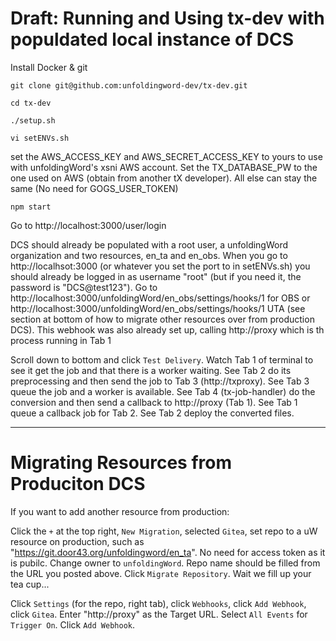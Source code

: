 # Draft: Running and Using tx-dev with populdated local instance of DCS

Install Docker & git

```
git clone git@github.com:unfoldingword-dev/tx-dev.git

cd tx-dev

./setup.sh

vi setENVs.sh
```

set the AWS_ACCESS_KEY and AWS_SECRET_ACCESS_KEY to yours to use with unfoldingWord's xsni AWS account. Set the TX_DATABASE_PW to the one used on AWS (obtain from another tX developer). All else can stay the same (No need for GOGS_USER_TOKEN)

```
npm start
```

Go to http://localhost:3000/user/login

DCS should already be populated with a root user, a unfoldingWord organization and two resources, en_ta and en_obs. When you go to http://localhsot:3000 (or whatever you set the port to in setENVs.sh) you should already be logged in as username "root" (but if you need it, the password is "DCS@test123"). Go to http://localhost:3000/unfoldingWord/en_obs/settings/hooks/1 for OBS or http://localhost:3000/unfoldingWord/en_obs/settings/hooks/1  UTA (see section at bottom of how to migrate other resources over from production DCS). This webhook was also already set up, calling http://proxy which is th process running in Tab 1

Scroll down to bottom and click `Test Delivery`. Watch Tab 1 of terminal to see it get the job and that there is a worker waiting. See Tab 2 do its preprocessing and then send the job to Tab 3 (http://txproxy). See Tab 3 queue the job and a worker is available. See Tab 4 (tx-job-handler) do the conversion and then send a callback to http://proxy (Tab 1). See Tab 1 queue a callback job for Tab 2. See Tab 2 deploy the converted files.

----

# Migrating Resources from Produciton DCS

If you want to add another resource from production:

Click the `+` at the top right, `New Migration`, selected `Gitea`, set repo to a uW resource on production, such as "https://git.door43.org/unfoldingword/en_ta". No need for access token as it is pubilc. Change owner to `unfoldingWord`. Repo name should be filled from the URL you posted above. Click `Migrate Repository`. Wait we fill up your tea cup...

Click `Settings` (for the repo, right tab), click `Webhooks`, click `Add Webhook`, click `Gitea`. Enter "http://proxy" as the Target URL. Select `All Events` for `Trigger On`. Click `Add Webhook`.


